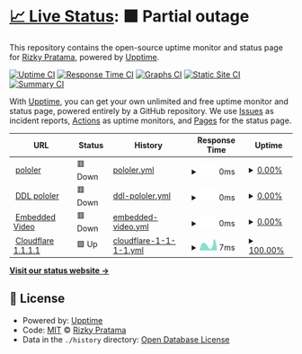 # [📈 Live Status](https://status.pololer.my.id): <!--live status--> **🟧 Partial outage**

This repository contains the open-source uptime monitor and status page for [Rizky Pratama](https://www.pekmen.my.id/), powered by [Upptime](https://github.com/upptime/upptime).

[![Uptime CI](https://github.com/Aruh1/status/workflows/Uptime%20CI/badge.svg)](https://github.com/Aruh1/status/actions?query=workflow%3A%22Uptime+CI%22)
[![Response Time CI](https://github.com/Aruh1/status/workflows/Response%20Time%20CI/badge.svg)](https://github.com/Aruh1/status/actions?query=workflow%3A%22Response+Time+CI%22)
[![Graphs CI](https://github.com/Aruh1/status/workflows/Graphs%20CI/badge.svg)](https://github.com/Aruh1/status/actions?query=workflow%3A%22Graphs+CI%22)
[![Static Site CI](https://github.com/Aruh1/status/workflows/Static%20Site%20CI/badge.svg)](https://github.com/Aruh1/status/actions?query=workflow%3A%22Static+Site+CI%22)
[![Summary CI](https://github.com/Aruh1/status/workflows/Summary%20CI/badge.svg)](https://github.com/Aruh1/status/actions?query=workflow%3A%22Summary+CI%22)

With [Upptime](https://upptime.js.org), you can get your own unlimited and free uptime monitor and status page, powered entirely by a GitHub repository. We use [Issues](https://github.com/Aruh1/status/issues) as incident reports, [Actions](https://github.com/Aruh1/status/actions) as uptime monitors, and [Pages](https://status.pololer.my.id) for the status page.

<!--start: status pages-->
<!-- This summary is generated by Upptime (https://github.com/upptime/upptime) -->
<!-- Do not edit this manually, your changes will be overwritten -->
<!-- prettier-ignore -->
| URL | Status | History | Response Time | Uptime |
| --- | ------ | ------- | ------------- | ------ |
| <img alt="" src="https://icons.duckduckgo.com/ip3/pololer.yurasu.xyz.ico" height="13"> [pololer](https://pololer.yurasu.xyz/) | 🟥 Down | [pololer.yml](https://github.com/Aruh1/status/commits/HEAD/history/pololer.yml) | <details><summary><img alt="Response time graph" src="./graphs/pololer/response-time-week.png" height="20"> 0ms</summary><br><a href="https://status.pololer.my.id/history/pololer"><img alt="Response time 173" src="https://img.shields.io/endpoint?url=https%3A%2F%2Fraw.githubusercontent.com%2FAruh1%2Fstatus%2FHEAD%2Fapi%2Fpololer%2Fresponse-time.json"></a><br><a href="https://status.pololer.my.id/history/pololer"><img alt="24-hour response time 0" src="https://img.shields.io/endpoint?url=https%3A%2F%2Fraw.githubusercontent.com%2FAruh1%2Fstatus%2FHEAD%2Fapi%2Fpololer%2Fresponse-time-day.json"></a><br><a href="https://status.pololer.my.id/history/pololer"><img alt="7-day response time 0" src="https://img.shields.io/endpoint?url=https%3A%2F%2Fraw.githubusercontent.com%2FAruh1%2Fstatus%2FHEAD%2Fapi%2Fpololer%2Fresponse-time-week.json"></a><br><a href="https://status.pololer.my.id/history/pololer"><img alt="30-day response time 0" src="https://img.shields.io/endpoint?url=https%3A%2F%2Fraw.githubusercontent.com%2FAruh1%2Fstatus%2FHEAD%2Fapi%2Fpololer%2Fresponse-time-month.json"></a><br><a href="https://status.pololer.my.id/history/pololer"><img alt="1-year response time 150" src="https://img.shields.io/endpoint?url=https%3A%2F%2Fraw.githubusercontent.com%2FAruh1%2Fstatus%2FHEAD%2Fapi%2Fpololer%2Fresponse-time-year.json"></a></details> | <details><summary><a href="https://status.pololer.my.id/history/pololer">0.00%</a></summary><a href="https://status.pololer.my.id/history/pololer"><img alt="All-time uptime 57.23%" src="https://img.shields.io/endpoint?url=https%3A%2F%2Fraw.githubusercontent.com%2FAruh1%2Fstatus%2FHEAD%2Fapi%2Fpololer%2Fuptime.json"></a><br><a href="https://status.pololer.my.id/history/pololer"><img alt="24-hour uptime 0.00%" src="https://img.shields.io/endpoint?url=https%3A%2F%2Fraw.githubusercontent.com%2FAruh1%2Fstatus%2FHEAD%2Fapi%2Fpololer%2Fuptime-day.json"></a><br><a href="https://status.pololer.my.id/history/pololer"><img alt="7-day uptime 0.00%" src="https://img.shields.io/endpoint?url=https%3A%2F%2Fraw.githubusercontent.com%2FAruh1%2Fstatus%2FHEAD%2Fapi%2Fpololer%2Fuptime-week.json"></a><br><a href="https://status.pololer.my.id/history/pololer"><img alt="30-day uptime 0.00%" src="https://img.shields.io/endpoint?url=https%3A%2F%2Fraw.githubusercontent.com%2FAruh1%2Fstatus%2FHEAD%2Fapi%2Fpololer%2Fuptime-month.json"></a><br><a href="https://status.pololer.my.id/history/pololer"><img alt="1-year uptime 25.31%" src="https://img.shields.io/endpoint?url=https%3A%2F%2Fraw.githubusercontent.com%2FAruh1%2Fstatus%2FHEAD%2Fapi%2Fpololer%2Fuptime-year.json"></a></details>
| <img alt="" src="https://icons.duckduckgo.com/ip3/www.pololer.web.id.ico" height="13"> [DDL pololer](https://www.pololer.web.id/0:/) | 🟥 Down | [ddl-pololer.yml](https://github.com/Aruh1/status/commits/HEAD/history/ddl-pololer.yml) | <details><summary><img alt="Response time graph" src="./graphs/ddl-pololer/response-time-week.png" height="20"> 0ms</summary><br><a href="https://status.pololer.my.id/history/ddl-pololer"><img alt="Response time 255" src="https://img.shields.io/endpoint?url=https%3A%2F%2Fraw.githubusercontent.com%2FAruh1%2Fstatus%2FHEAD%2Fapi%2Fddl-pololer%2Fresponse-time.json"></a><br><a href="https://status.pololer.my.id/history/ddl-pololer"><img alt="24-hour response time 0" src="https://img.shields.io/endpoint?url=https%3A%2F%2Fraw.githubusercontent.com%2FAruh1%2Fstatus%2FHEAD%2Fapi%2Fddl-pololer%2Fresponse-time-day.json"></a><br><a href="https://status.pololer.my.id/history/ddl-pololer"><img alt="7-day response time 0" src="https://img.shields.io/endpoint?url=https%3A%2F%2Fraw.githubusercontent.com%2FAruh1%2Fstatus%2FHEAD%2Fapi%2Fddl-pololer%2Fresponse-time-week.json"></a><br><a href="https://status.pololer.my.id/history/ddl-pololer"><img alt="30-day response time 0" src="https://img.shields.io/endpoint?url=https%3A%2F%2Fraw.githubusercontent.com%2FAruh1%2Fstatus%2FHEAD%2Fapi%2Fddl-pololer%2Fresponse-time-month.json"></a><br><a href="https://status.pololer.my.id/history/ddl-pololer"><img alt="1-year response time 291" src="https://img.shields.io/endpoint?url=https%3A%2F%2Fraw.githubusercontent.com%2FAruh1%2Fstatus%2FHEAD%2Fapi%2Fddl-pololer%2Fresponse-time-year.json"></a></details> | <details><summary><a href="https://status.pololer.my.id/history/ddl-pololer">0.00%</a></summary><a href="https://status.pololer.my.id/history/ddl-pololer"><img alt="All-time uptime 0.00%" src="https://img.shields.io/endpoint?url=https%3A%2F%2Fraw.githubusercontent.com%2FAruh1%2Fstatus%2FHEAD%2Fapi%2Fddl-pololer%2Fuptime.json"></a><br><a href="https://status.pololer.my.id/history/ddl-pololer"><img alt="24-hour uptime 0.00%" src="https://img.shields.io/endpoint?url=https%3A%2F%2Fraw.githubusercontent.com%2FAruh1%2Fstatus%2FHEAD%2Fapi%2Fddl-pololer%2Fuptime-day.json"></a><br><a href="https://status.pololer.my.id/history/ddl-pololer"><img alt="7-day uptime 0.00%" src="https://img.shields.io/endpoint?url=https%3A%2F%2Fraw.githubusercontent.com%2FAruh1%2Fstatus%2FHEAD%2Fapi%2Fddl-pololer%2Fuptime-week.json"></a><br><a href="https://status.pololer.my.id/history/ddl-pololer"><img alt="30-day uptime 0.00%" src="https://img.shields.io/endpoint?url=https%3A%2F%2Fraw.githubusercontent.com%2FAruh1%2Fstatus%2FHEAD%2Fapi%2Fddl-pololer%2Fuptime-month.json"></a><br><a href="https://status.pololer.my.id/history/ddl-pololer"><img alt="1-year uptime 0.01%" src="https://img.shields.io/endpoint?url=https%3A%2F%2Fraw.githubusercontent.com%2FAruh1%2Fstatus%2FHEAD%2Fapi%2Fddl-pololer%2Fuptime-year.json"></a></details>
| <img alt="" src="https://icons.duckduckgo.com/ip3/v.pololer.web.id.ico" height="13"> [Embedded Video](https://v.pololer.web.id/) | 🟥 Down | [embedded-video.yml](https://github.com/Aruh1/status/commits/HEAD/history/embedded-video.yml) | <details><summary><img alt="Response time graph" src="./graphs/embedded-video/response-time-week.png" height="20"> 0ms</summary><br><a href="https://status.pololer.my.id/history/embedded-video"><img alt="Response time 0" src="https://img.shields.io/endpoint?url=https%3A%2F%2Fraw.githubusercontent.com%2FAruh1%2Fstatus%2FHEAD%2Fapi%2Fembedded-video%2Fresponse-time.json"></a><br><a href="https://status.pololer.my.id/history/embedded-video"><img alt="24-hour response time 0" src="https://img.shields.io/endpoint?url=https%3A%2F%2Fraw.githubusercontent.com%2FAruh1%2Fstatus%2FHEAD%2Fapi%2Fembedded-video%2Fresponse-time-day.json"></a><br><a href="https://status.pololer.my.id/history/embedded-video"><img alt="7-day response time 0" src="https://img.shields.io/endpoint?url=https%3A%2F%2Fraw.githubusercontent.com%2FAruh1%2Fstatus%2FHEAD%2Fapi%2Fembedded-video%2Fresponse-time-week.json"></a><br><a href="https://status.pololer.my.id/history/embedded-video"><img alt="30-day response time 0" src="https://img.shields.io/endpoint?url=https%3A%2F%2Fraw.githubusercontent.com%2FAruh1%2Fstatus%2FHEAD%2Fapi%2Fembedded-video%2Fresponse-time-month.json"></a><br><a href="https://status.pololer.my.id/history/embedded-video"><img alt="1-year response time 0" src="https://img.shields.io/endpoint?url=https%3A%2F%2Fraw.githubusercontent.com%2FAruh1%2Fstatus%2FHEAD%2Fapi%2Fembedded-video%2Fresponse-time-year.json"></a></details> | <details><summary><a href="https://status.pololer.my.id/history/embedded-video">0.00%</a></summary><a href="https://status.pololer.my.id/history/embedded-video"><img alt="All-time uptime 0.00%" src="https://img.shields.io/endpoint?url=https%3A%2F%2Fraw.githubusercontent.com%2FAruh1%2Fstatus%2FHEAD%2Fapi%2Fembedded-video%2Fuptime.json"></a><br><a href="https://status.pololer.my.id/history/embedded-video"><img alt="24-hour uptime 0.00%" src="https://img.shields.io/endpoint?url=https%3A%2F%2Fraw.githubusercontent.com%2FAruh1%2Fstatus%2FHEAD%2Fapi%2Fembedded-video%2Fuptime-day.json"></a><br><a href="https://status.pololer.my.id/history/embedded-video"><img alt="7-day uptime 0.00%" src="https://img.shields.io/endpoint?url=https%3A%2F%2Fraw.githubusercontent.com%2FAruh1%2Fstatus%2FHEAD%2Fapi%2Fembedded-video%2Fuptime-week.json"></a><br><a href="https://status.pololer.my.id/history/embedded-video"><img alt="30-day uptime 0.00%" src="https://img.shields.io/endpoint?url=https%3A%2F%2Fraw.githubusercontent.com%2FAruh1%2Fstatus%2FHEAD%2Fapi%2Fembedded-video%2Fuptime-month.json"></a><br><a href="https://status.pololer.my.id/history/embedded-video"><img alt="1-year uptime 0.00%" src="https://img.shields.io/endpoint?url=https%3A%2F%2Fraw.githubusercontent.com%2FAruh1%2Fstatus%2FHEAD%2Fapi%2Fembedded-video%2Fuptime-year.json"></a></details>
| <img alt="" src="https://icons.duckduckgo.com/ip3/null.ico" height="13"> [Cloudflare 1.1.1.1](1.1.1.1) | 🟩 Up | [cloudflare-1-1-1-1.yml](https://github.com/Aruh1/status/commits/HEAD/history/cloudflare-1-1-1-1.yml) | <details><summary><img alt="Response time graph" src="./graphs/cloudflare-1-1-1-1/response-time-week.png" height="20"> 7ms</summary><br><a href="https://status.pololer.my.id/history/cloudflare-1-1-1-1"><img alt="Response time 5" src="https://img.shields.io/endpoint?url=https%3A%2F%2Fraw.githubusercontent.com%2FAruh1%2Fstatus%2FHEAD%2Fapi%2Fcloudflare-1-1-1-1%2Fresponse-time.json"></a><br><a href="https://status.pololer.my.id/history/cloudflare-1-1-1-1"><img alt="24-hour response time 5" src="https://img.shields.io/endpoint?url=https%3A%2F%2Fraw.githubusercontent.com%2FAruh1%2Fstatus%2FHEAD%2Fapi%2Fcloudflare-1-1-1-1%2Fresponse-time-day.json"></a><br><a href="https://status.pololer.my.id/history/cloudflare-1-1-1-1"><img alt="7-day response time 7" src="https://img.shields.io/endpoint?url=https%3A%2F%2Fraw.githubusercontent.com%2FAruh1%2Fstatus%2FHEAD%2Fapi%2Fcloudflare-1-1-1-1%2Fresponse-time-week.json"></a><br><a href="https://status.pololer.my.id/history/cloudflare-1-1-1-1"><img alt="30-day response time 6" src="https://img.shields.io/endpoint?url=https%3A%2F%2Fraw.githubusercontent.com%2FAruh1%2Fstatus%2FHEAD%2Fapi%2Fcloudflare-1-1-1-1%2Fresponse-time-month.json"></a><br><a href="https://status.pololer.my.id/history/cloudflare-1-1-1-1"><img alt="1-year response time 5" src="https://img.shields.io/endpoint?url=https%3A%2F%2Fraw.githubusercontent.com%2FAruh1%2Fstatus%2FHEAD%2Fapi%2Fcloudflare-1-1-1-1%2Fresponse-time-year.json"></a></details> | <details><summary><a href="https://status.pololer.my.id/history/cloudflare-1-1-1-1">100.00%</a></summary><a href="https://status.pololer.my.id/history/cloudflare-1-1-1-1"><img alt="All-time uptime 99.57%" src="https://img.shields.io/endpoint?url=https%3A%2F%2Fraw.githubusercontent.com%2FAruh1%2Fstatus%2FHEAD%2Fapi%2Fcloudflare-1-1-1-1%2Fuptime.json"></a><br><a href="https://status.pololer.my.id/history/cloudflare-1-1-1-1"><img alt="24-hour uptime 100.00%" src="https://img.shields.io/endpoint?url=https%3A%2F%2Fraw.githubusercontent.com%2FAruh1%2Fstatus%2FHEAD%2Fapi%2Fcloudflare-1-1-1-1%2Fuptime-day.json"></a><br><a href="https://status.pololer.my.id/history/cloudflare-1-1-1-1"><img alt="7-day uptime 100.00%" src="https://img.shields.io/endpoint?url=https%3A%2F%2Fraw.githubusercontent.com%2FAruh1%2Fstatus%2FHEAD%2Fapi%2Fcloudflare-1-1-1-1%2Fuptime-week.json"></a><br><a href="https://status.pololer.my.id/history/cloudflare-1-1-1-1"><img alt="30-day uptime 100.00%" src="https://img.shields.io/endpoint?url=https%3A%2F%2Fraw.githubusercontent.com%2FAruh1%2Fstatus%2FHEAD%2Fapi%2Fcloudflare-1-1-1-1%2Fuptime-month.json"></a><br><a href="https://status.pololer.my.id/history/cloudflare-1-1-1-1"><img alt="1-year uptime 100.00%" src="https://img.shields.io/endpoint?url=https%3A%2F%2Fraw.githubusercontent.com%2FAruh1%2Fstatus%2FHEAD%2Fapi%2Fcloudflare-1-1-1-1%2Fuptime-year.json"></a></details>

<!--end: status pages-->

[**Visit our status website →**](https://status.pololer.my.id)

## 📄 License

- Powered by: [Upptime](https://github.com/upptime/upptime)
- Code: [MIT](./LICENSE) © [Rizky Pratama](https://www.pekmen.my.id/)
- Data in the `./history` directory: [Open Database License](https://opendatacommons.org/licenses/odbl/1-0/)
